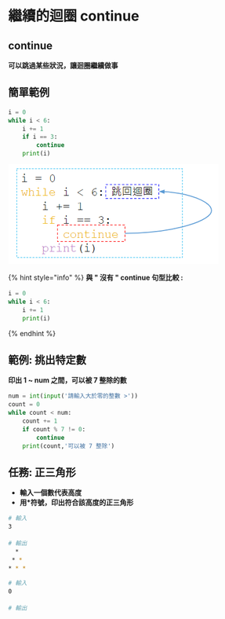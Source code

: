 # 繼續的迴圈 continue

## continue

**可以跳過某些狀況，讓迴圈繼續做事**

## **簡單範例**

```python
i = 0
while i < 6:
    i += 1 
    if i == 3:
        continue
    print(i)
```

![](../../.gitbook/assets/image%20%282%29.png)

{% hint style="info" %}
**與 " 沒有 " continue 句型比較 :**

```python
i = 0
while i < 6:
	i += 1
	print(i)
```
{% endhint %}

## **範例: 挑出特定數**

**印出 1 ~  num 之間，可以被 7 整除的數**

```python
num = int(input('請輸入大於零的整數 >'))
count = 0
while count < num:
	count += 1
	if count % 7 != 0:
		continue
	print(count,'可以被 7 整除')
```

## **任務: 正三角形**

* **輸入一個數代表高度**
* **用\*符號，印出符合該高度的正三角形**

```bash
# 輸入
3

# 輸出
  *
 * *
* * *
```

```bash
# 輸入
0

# 輸出
 
```

